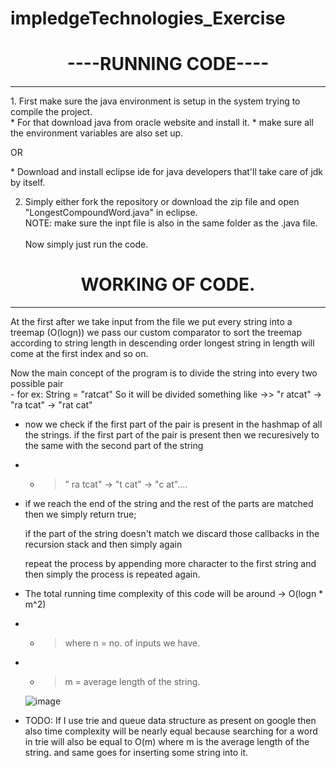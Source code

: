 # impledgeTechnologies_Exercise

   <h1> <center>----RUNNING CODE----</center></h1>
   <hr>

<p>
   1. First make sure the java environment is setup in the system trying to compile the project.<br>
         * For that download java from oracle website and install it.
         * make sure all the environment variables are also set up. </p>
               OR
   <p>   * Download and install eclipse ide for java developers that'll take care of jdk by itself.
         
        
        
     
   2. Simply either fork the repository or download the zip file and open "LongestCompoundWord.java" in 
      eclipse.<br>
      NOTE: make sure the inpt file is also in the same folder as the .java file.</br></br>
      Now simply just run the code.


 <h1><center>WORKING OF CODE.</center> </h1>

  <hr>
<p> At the first after we take input from the file we put every string into a treemap (O(logn)) we pass our custom comparator to sort the treemap according to string length in descending order
   longest string in length will come at the first index and so on.</p>
<p>Now the main concept of the program is to divide the string into every two possible pair<br>
  - for ex: String = "ratcat" So it will be divided something like ->>   "r  atcat" -> "ra tcat" -> "rat cat"
  </p>

- <p>now we check if the first part of the pair is present in the hashmap of all the strings.
  if the first part of the pair is present then we recuresively to the same with the second part of the string

- - > " ra tcat" -> "t cat" -> "c at".... </p>

- <p>if we reach the end of the string and the rest of the parts are matched then we simply return true;

  if the part of the string doesn't match we discard those callbacks in the recursion stack and then simply again

  repeat the process by appending more character to the first string and then simply the process is repeated again.

- The total running time complexity of this code will be around -> O(logn \* m^2)
- - > where n = no. of inputs we have.
- - > m = average length of the string.

  ![image](https://user-images.githubusercontent.com/55589024/194065005-17dd5f25-1122-4852-9284-2c79153e5b7c.png)

- TODO: If I use trie and queue data structure as present on google then also time complexity will be nearly equal
  because searching for a word in trie will also be equal to O(m) where m is the average length of the string.
  and same goes for inserting some string into it.</p>

